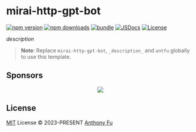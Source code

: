 # mirai-http-gpt-bot

[![npm version][npm-version-src]][npm-version-href]
[![npm downloads][npm-downloads-src]][npm-downloads-href]
[![bundle][bundle-src]][bundle-href]
[![JSDocs][jsdocs-src]][jsdocs-href]
[![License][license-src]][license-href]

_description_

> **Note**:
> Replace `mirai-http-gpt-bot`, `_description_` and `antfu` globally to use this template.

## Sponsors

<p align="center">
  <a href="https://cdn.jsdelivr.net/gh/antfu/static/sponsors.svg">
    <img src='https://cdn.jsdelivr.net/gh/antfu/static/sponsors.svg'/>
  </a>
</p>

## License

[MIT](./LICENSE) License © 2023-PRESENT [Anthony Fu](https://github.com/antfu)


<!-- Badges -->

[npm-version-src]: https://img.shields.io/npm/v/mirai-http-gpt-bot?style=flat&colorA=080f12&colorB=1fa669
[npm-version-href]: https://npmjs.com/package/mirai-http-gpt-bot
[npm-downloads-src]: https://img.shields.io/npm/dm/mirai-http-gpt-bot?style=flat&colorA=080f12&colorB=1fa669
[npm-downloads-href]: https://npmjs.com/package/mirai-http-gpt-bot
[bundle-src]: https://img.shields.io/bundlephobia/minzip/mirai-http-gpt-bot?style=flat&colorA=080f12&colorB=1fa669&label=minzip
[bundle-href]: https://bundlephobia.com/result?p=mirai-http-gpt-bot
[license-src]: https://img.shields.io/github/license/antfu/mirai-http-gpt-bot.svg?style=flat&colorA=080f12&colorB=1fa669
[license-href]: https://github.com/antfu/mirai-http-gpt-bot/blob/main/LICENSE
[jsdocs-src]: https://img.shields.io/badge/jsdocs-reference-080f12?style=flat&colorA=080f12&colorB=1fa669
[jsdocs-href]: https://www.jsdocs.io/package/mirai-http-gpt-bot
